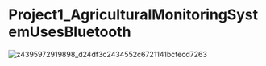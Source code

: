 # Project1_AgriculturalMonitoringSystemUsesBluetooth
![z4395972919898_d24df3c2434552c6721141bcfecd7263](https://github.com/blueGsayhi/Project1_AgriculturalMonitoringSystemUsesBluetooth/assets/172957016/8928db69-a6a9-433e-87af-332f2262dfeb)
